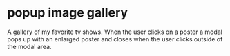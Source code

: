# popup image gallery
A gallery of my favorite tv shows. When the user clicks on a poster a modal pops up with an enlarged poster and closes when the user clicks outside of the modal area.
